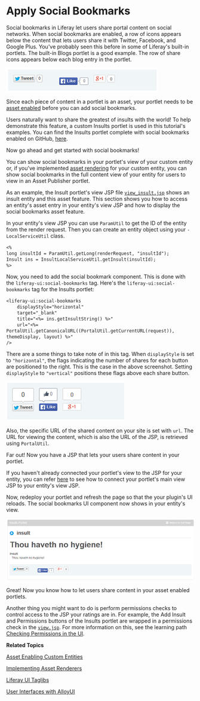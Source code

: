 # Apply Social Bookmarks [](id=apply-social-bookmarks)

<!--
Testing Notes:

The starting example portlet for this tutorial is at ...
liferay-docs\develop\tutorials\tutorials-sdk-6.2-ga3\portlets\asset-framework-02-asset-enable-insults-portlet

On completing this tutorial, the example portlet looks like the portlet at ...
liferay-docs\develop\tutorials\tutorials-sdk-6.2-ga3\portlets\asset-framework-03-end-insults-portlet

Make sure to read their README files.
-->

Social bookmarks in Liferay let users share portal content on social networks. 
When social bookmarks are enabled, a row of icons appears below the content that 
lets users share it with Twitter, Facebook, and Google Plus. You've probably 
seen this before in some of Liferay's built-in portlets. The built-in Blogs 
portlet is a good example. The row of share icons appears below each blog entry
in the portlet. 

![Figure 1: Social bookmarks are enabled in the built-in Blogs portlet](../../images/asset-fw-social-bookmarks-icons.png)

Since each piece of content in a portlet is an asset, your portlet needs to be 
[asset enabled](/develop/tutorials/-/knowledge_base/6-2/adding-updating-and-deleting-assets-for-custom-entities)
before you can add social bookmarks. 

Users naturally want to share the greatest of insults with the world! To help
demonstrate this feature, a custom Insults portlet is used in this tutorial's
examples. You can find the Insults portlet complete with social bookmarks
enabled on GitHub, [here](https://github.com/liferay/liferay-docs/tree/6.2.x/develop/tutorials/tutorials-sdk-6.2-ga3/portlets/asset-framework-03-end-insults-portlet).

Now go ahead and get started with social bookmarks!

You can show social bookmarks in your portlet's view of your custom entity or, if
you've implemented [asset rendering](/develop/learning-paths/-/knowledge_base/6-2/implementing-asset-renderers)
for your custom entity, you can show social bookmarks in the full content view
of your entity for users to view in an Asset Publisher portlet. 

As an example, the Insult portlet's view JSP file
[`view_insult.jsp`](https://github.com/liferay/liferay-docs/blob/6.2.x/develop/tutorials/tutorials-sdk-6.2-ga3/portlets/asset-framework-03-end-insults-portlet/docroot/html/insult/view_insult.jsp)
shows an insult entity and this asset feature. This section
shows you how to access an entity's asset entry in your entity's view JSP and
how to display the social bookmarks asset feature. 

In your entity's view JSP you can use `ParamUtil` to get the ID of the entity
from the render request. Then you can create an entity object using your
`-LocalServiceUtil` class. 

    <%
    long insultId = ParamUtil.getLong(renderRequest, "insultId");
    Insult ins = InsultLocalServiceUtil.getInsult(insultId);
    %>
    
Now, you need to add the social bookmark component. This is done with the 
`liferay-ui:social-bookmarks` tag. Here's the `liferay-ui:social-bookmarks` tag 
for the Insults portlet:

    <liferay-ui:social-bookmarks
        displayStyle="horizontal"
        target="_blank"
        title="<%= ins.getInsultString() %>"
        url="<%= PortalUtil.getCanonicalURL((PortalUtil.getCurrentURL(request)), themeDisplay, layout) %>" 
    />
    
There are a some things to take note of in this tag. When `displayStyle` is set 
to `"horizontal"`, the flags indicating the number of shares for each button are 
positioned to the right. This is the case in the above screenshot. Setting 
`displayStyle` to `"vertical"` positions these flags above each share button.

![Figure 2: Here are the share buttons with `displayStyle` set to `"vertical"`.](../../images/asset-fw-social-bookmarks-icons-vertical.png)

<!-- What do target and title do? I don't see a title anywhere in the row of share icons -Nick -->

Also, the specific URL of the shared content on your site is set with `url`. The 
URL for viewing the content, which is also the URL of the JSP, is retrieved
using `PortalUtil`.

Far out! Now you have a JSP that lets your users share content in your portlet. 

If you haven't already connected your portlet's view to the JSP for your entity,
you can refer [here](/develop/tutorials/-/knowledge_base/6-2/relating-assets#creating-a-url-to-your-new-jsp)
to see how to connect your portlet's main view JSP to your entity's view JSP. 

Now, redeploy your portlet and refresh the page so that the your plugin's UI
reloads. The social bookmarks UI component now shows in your entity's view. 

![Figure 3: The new JSP lets users share content in your portlet.](../../images/asset-fw-social-bookmarks.png)

Great! Now you know how to let users share content in your asset enabled 
portlets. 

Another thing you might want to do is perform permissions checks to control 
access to the JSP your ratings are in. For example, the Add Insult and 
Permissions buttons of the Insults portlet are wrapped in a permissions check in 
the [`view.jsp`](https://github.com/liferay/liferay-docs/blob/6.2.x/develop/tutorials/tutorials-sdk-6.2-ga3/portlets/asset-framework-03-end-insults-portlet/docroot/html/insult/view.jsp).
For more information on this, see the learning path [Checking Permissions in the UI](/develop/learning-paths/-/knowledge_base/6-2/checking-for-permissions-in-the-ui).

**Related Topics**

[Asset Enabling Custom Entities](/develop/learning-paths/-/knowledge_base/6-2/asset-enabling-custom-entities)

[Implementing Asset Renderers](/develop/learning-paths/-/knowledge_base/6-2/implementing-asset-renderers)

[Liferay UI Taglibs](/develop/tutorials/-/knowledge_base/6-2/liferay-ui-taglibs)

[User Interfaces with AlloyUI](/develop/tutorials/-/knowledge_base/6-2/alloyui)
